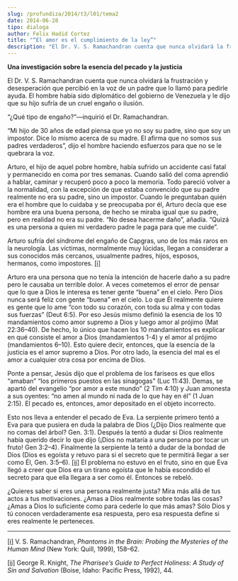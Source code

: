 ```yaml
---
slug: /profundiza/2014/t3/l01/tema2
date: 2014-06-28
tipo: dialoga
author: Felix Hadid Cortez
title: "“El amor es el cumplimiento de la ley”"
description: "El Dr. V. S. Ramachandran cuenta que nunca olvidará la frustración y  desesperación que percibió en la voz de un padre que lo llamó para pedirle  ayuda. El hombre había sido diplomático del gobierno de Venezuela y le dijo que  su hijo sufría de un cruel engaño o ilusión. “¿Qué..."
---
```


**Una investigación sobre la esencia del pecado y la justicia**

El Dr. V. S. Ramachandran cuenta que nunca olvidará la frustración y desesperación que percibió en la voz de un padre que lo llamó para pedirle ayuda. El hombre había sido diplomático del gobierno de Venezuela y le dijo que su hijo sufría de un cruel engaño o ilusión.

“¿Qué tipo de engaño?”—inquirió el Dr. Ramachandran.

“Mi hijo de 30 años de edad piensa que yo no soy su padre, sino que soy un impostor. Dice lo mismo acerca de su madre. El afirma que no somos sus padres verdaderos”, dijo el hombre haciendo esfuerzos para que no se le quebrara la voz.

Arturo, el hijo de aquel pobre hombre, había sufrido un accidente casi fatal y permanecido en coma por tres semanas. Cuando salió del coma aprendió a hablar, caminar y recuperó poco a poco la memoria. Todo pareció volver a la normalidad, con la excepción de que estaba convencido que su padre realmente no era su padre, sino un impostor. Cuando le preguntaban quién era el hombre que lo cuidaba y se preocupaba por él, Arturo decía que ese hombre era una buena persona, de hecho se miraba igual que su padre, pero en realidad no era su padre. “No desea hacerme daño”, añadía. “Quizá es una persona a quien mi verdadero padre le paga para que me cuide”.

Arturo sufría del síndrome del engaño de Capgras, uno de los más raros en la neurología. Las víctimas, normalmente muy lúcidas, llegan a considerar a sus conocidos más cercanos, usualmente padres, hijos, esposos, hermanos, como impostores. [[i]](file:///C:/Users/elifo/Desktop/El%20que%20ama%20ha%20cumplido%20la%20ley.docx#_edn1 "")

Arturo era una persona que no tenía la intención de hacerle daño a su padre pero le causaba un terrible dolor. A veces cometemos el error de pensar que lo que a Dios le interesa es tener gente “buena” en el cielo. Pero Dios nunca será feliz con gente “buena” en el cielo. Lo que Él realmente quiere es gente que lo ame “con todo su corazón, con toda su alma y con todas sus fuerzas” (Deut 6:5). Por eso Jesús mismo definió la esencia de los 10 mandamientos como amor supremo a Dios y luego amor al prójimo (Mat 22:36–40). De hecho, lo único que hacen los 10 mandamientos es explicar en qué consiste el amor a Dios (mandamientos 1-4) y el amor al prójimo (mandamientos 6–10). Esto quiere decir, entonces, que la esencia de la justicia es el amor supremo a Dios. Por otro lado, la esencia del mal es el amor a cualquier otra cosa por encima de Dios.

Ponte a pensar, Jesús dijo que el problema de los fariseos es que ellos “amaban” “los primeros puestos en las sinagogas” (Luc 11:43). Demas, se apartó del evangelio “por amor a este mundo” (2 Tim 4:10) y Juan amonesta a sus oyentes: “no amen al mundo ni nada de lo que hay en él” (1 Juan 2:15). El pecado es, entonces, amor depositado en el objeto incorrecto.

Esto nos lleva a entender el pecado de Eva. La serpiente primero tentó a Eva para que pusiera en duda la palabra de Dios (¿Dijo Dios realmente que no comas del árbol? Gen. 3:1). Después la tentó a dudar si Dios realmente había querido decir lo que dijo (¡Dios no mataría a una persona por tocar un fruto! Gen 3:2–4). Finalmente la serpiente la tentó a dudar de la bondad de Dios (Dios es egoísta y retuvo para si el secreto que te permitirá llegar a ser como Él, Gen. 3:5–6). [[ii]](file:///C:/Users/elifo/Desktop/El%20que%20ama%20ha%20cumplido%20la%20ley.docx#_edn2 "") El problema no estuvo en el fruto, sino en que Eva llegó a creer que Dios era un tirano egoísta que le había escondido el secreto para que ella llegara a ser como él. Entonces se rebeló.

¿Quieres saber si eres una persona realmente justa? Mira más allá de tus actos a tus motivaciones. ¿Amas a Dios realmente sobre todas las cosas? ¿Amas a Dios lo suficiente como para cederle lo que más amas? Sólo Dios y tú conocen verdaderamente esa respuesta, pero esa respuesta define si eres realmente le perteneces.

* * *

[[i]](file:///C:/Users/elifo/Desktop/El%20que%20ama%20ha%20cumplido%20la%20ley.docx#_ednref1 "") V. S. Ramachandran, _Phantoms in the Brain: Probing the Mysteries of the Human Mind_ (New York: Quill, 1999), 158–62.

[[ii]](file:///C:/Users/elifo/Desktop/El%20que%20ama%20ha%20cumplido%20la%20ley.docx#_ednref2 "") George R. Knight, _The Pharisee’s Guide to Perfect Holiness: A Study of Sin and Salvation_ (Boise, Idaho: Pacific Press, 1992), 44.
